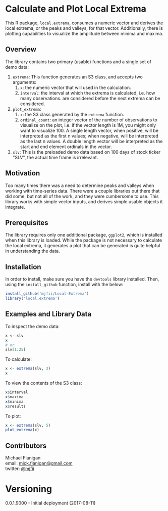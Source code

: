 # Calculate and Plot Local Extrema

This R package, `local.extrema`, consumes a numeric vector and derives the local extrema, or the peaks and valleys, for that vector.  Additionally, there is plotting capabilities to visualize the amplitude between minima and maxima.

## Overview 
The library contains two primary (usable) functions and a single set of demo data:
1. `extrema`: This function generates an S3 class, and accepts two arguments:
	1. `x`: the numeric vector that will used in the calculation.
	2. `interval`: the interval at which the extrema is calculated, i.e. how many observations. are considered before the next extrema can be considered.
2. `plot_extrema`:
	1. `x`: the S3 class generated by the `extrema` function.
	2. `ordinal_count`: an integer vector of the number of observations to visualize on the plot, i.e. if the vector length is 1M, you might only want to visualize 100.  A single length vector, when positive, will be interpreted as the first n values; when negative, will be interpreted as the last n values.  A double length vector will be interpreted as the start and end element ordinals in the vector.
3. `slv`: This is the preloaded demo data based on 100 days of stock ticker "SLV", the actual time frame is irrelevant.

## Motivation
Too many times there was a need to determine peaks and valleys when working with time-series data.  There were a couple libraries out there that did some, but not all of the work, and they were cumbersome to use.  This library works with simple vector inputs, and derives simple usable objects it integrate.

## Prerequisites
The library requires only one additional package, `ggplot2`, which is installed when this library is loaded.  While the package is not necessary to calculate the local extrema, it generates a plot that can be generated is quite helpful in understanding the data.

## Installation
In order to install, make sure you have the `devtools` library installed.  Then, using the `install_github` function, install with the below:

```r
install_github('mjfii/Local-Extrema')
library('local.extrema')
```

## Examples and Library Data
To inspect the demo data:
```r
x <- slv
x
# or
slv[1:25]
```

To calculate:

```r
x <- extrema(slv, 3)
x
```

To view the contents of the S3 class:
```r
x$interval
x$maxima
x$minima
x$results
```

To plot:
```r
x <- extrema(slv, 5)
plot_extrema(x)
```

## Contributors

Michael Flanigan  
 email: [mick.flanigan@gmail.com](mick.flanigan@gmail.com)  
 twitter: [@mjfii](https://twitter.com/mjfii)  

# Versioning

0.0.1.9000 - Initial deployment (2017-08-11)